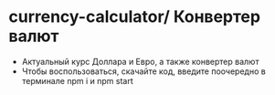# currency-calculator/ Конвертер валют

* Актуальный курс Доллара и Евро, а также конвертер валют
* Чтобы воспользоваться, скачайте код, введите поочередно в терминале npm i и npm start 


